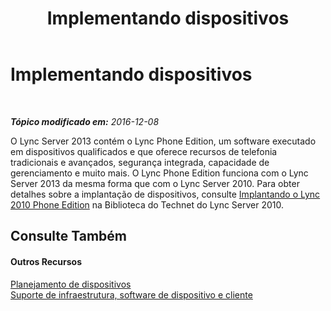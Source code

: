 ﻿---
title: Implementando dispositivos
TOCTitle: Implementando dispositivos
ms:assetid: 37f48fe8-e385-4279-b512-5f78a200b361
ms:mtpsurl: https://technet.microsoft.com/pt-br/library/Gg425854(v=OCS.15)
ms:contentKeyID: 49306402
ms.date: 12/10/2016
mtps_version: v=OCS.15
ms.translationtype: HT
---

# Implementando dispositivos

 

_**Tópico modificado em:** 2016-12-08_

O Lync Server 2013 contém o Lync Phone Edition, um software executado em dispositivos qualificados e que oferece recursos de telefonia tradicionais e avançados, segurança integrada, capacidade de gerenciamento e muito mais. O Lync Phone Edition funciona com o Lync Server 2013 da mesma forma que com o Lync Server 2010. Para obter detalhes sobre a implantação de dispositivos, consulte [Implantando o Lync 2010 Phone Edition](http://go.microsoft.com/fwlink/p/?linkid=285880) na Biblioteca do Technet do Lync Server 2010.

## Consulte Também

#### Outros Recursos

[Planejamento de dispositivos](http://go.microsoft.com/fwlink/p/?linkid=285881)  
[Suporte de infraestrutura, software de dispositivo e cliente](http://go.microsoft.com/fwlink/p/?linkid=285882)

